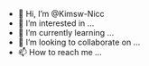 - 👋 Hi, I’m @Kimsw-Nicc
- 👀 I’m interested in ...
- 🌱 I’m currently learning ...
- 💞️ I’m looking to collaborate on ...
- 📫 How to reach me ...

<!---
Kimsw-Nicc/Kimsw-Nicc is a ✨ special ✨ repository because its `README.md` (this file) appears on your GitHub profile.
You can click the Preview link to take a look at your changes.
--->

